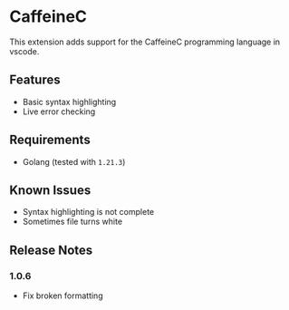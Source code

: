# CaffeineC

This extension adds support for the CaffeineC programming language in vscode.

## Features

- Basic syntax highlighting
- Live error checking

## Requirements

- Golang (tested with `1.21.3`)

## Known Issues

- Syntax highlighting is not complete
- Sometimes file turns white

## Release Notes

### 1.0.6
- Fix broken formatting